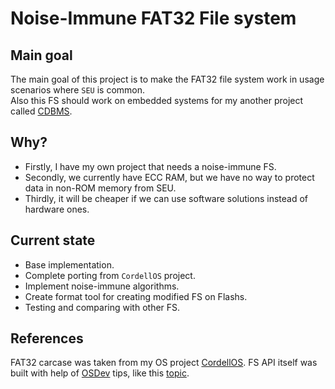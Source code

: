 # Noise-Immune FAT32 File system
## Main goal
The main goal of this project is to make the FAT32 file system work in usage scenarios where `SEU` is common. </br>
Also this FS should work on embedded systems for my another project called [CDBMS](https://github.com/j1sk1ss/CordellDBMS.PETPRJ).

## Why?
- Firstly, I have my own project that needs a noise-immune FS.
- Secondly, we currently have ECC RAM, but we have no way to protect data in non-ROM memory from SEU.
- Thirdly, it will be cheaper if we can use software solutions instead of hardware ones.

## Current state
- Base implementation.
- Complete porting from `CordellOS` project.
- Implement noise-immune algorithms.
- Create format tool for creating modified FS on Flashs.
- Testing and comparing with other FS.

## References
FAT32 carcase was taken from my OS project [CordellOS](https://github.com/j1sk1ss/CordellOS.PETPRJ). FS API itself was built with help of [OSDev](https://wiki.osdev.org/Expanded_Main_Page) tips, like this [topic](https://wiki.osdev.org/FAT).


